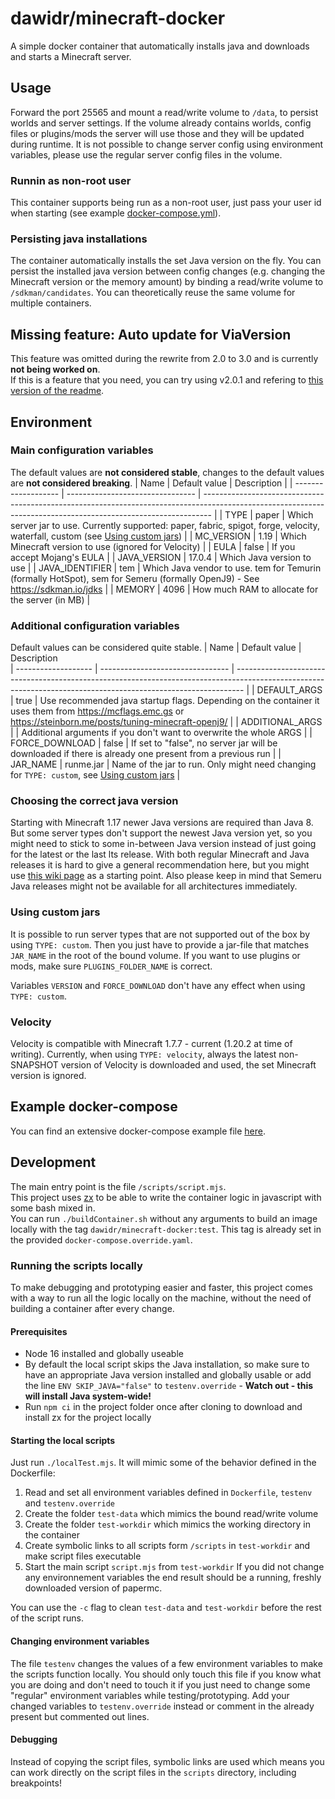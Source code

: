 # dawidr/minecraft-docker
A simple docker container that automatically installs java and downloads and starts a Minecraft server.

## Usage
Forward the port 25565 and mount a read/write volume to `/data`, to persist worlds and server settings. If the volume already contains worlds, config files or plugins/mods the server will use those and they will be updated during runtime. It is not possible to change server config using environment variables, please use the regular server config files in the volume.

### Runnin as non-root user
This container supports being run as a non-root user, just pass your user id when starting (see example [docker-compose.yml](https://github.com/drusin/minecraft-docker/blob/main/docker-compose.yml)).

### Persisting java installations
The container automatically installs the set Java version on the fly. You can persist the installed java version between config changes (e.g. changing the Minecraft version or the memory amount) by binding a read/write volume to `/sdkman/candidates`. You can theoretically reuse the same volume for multiple containers.

## Missing feature: Auto update for ViaVersion

This feature was omitted during the rewrite from 2.0 to 3.0 and is currently **not being worked on**.  
If this is a feature that you need, you can try using v2.0.1 and refering to [this version of the readme](https://github.com/drusin/minecraft-docker/blob/e5e1e6f8a933a2b3a6149d0d29fb57d71071d5d3/README.md).
## Environment
### Main configuration variables
The default values are **not considered stable**, changes to the default values are **not considered breaking**.
| Name                | Default value                    | Description                                                                                                                                                    |
| ------------------- | -------------------------------- | -------------------------------------------------------------------------------------------------------------------------------------------------------------- |
| TYPE                | paper                            | Which server jar to use. Currently supported: paper, fabric, spigot, forge, velocity, waterfall, custom (see [Using custom jars](#using-custom-jars))                    |
| MC_VERSION          | 1.19                             | Which Minecraft version to use (ignored for Velocity)                                                                                                                                 |
| EULA                | false                            | If you accept Mojang's EULA                                                                                                                                    |
| JAVA_VERSION        | 17.0.4                           | Which Java version to use                                                                                                                                      |
| JAVA_IDENTIFIER     | tem                              | Which Java vendor to use. tem for Temurin (formally HotSpot), sem for Semeru (formally OpenJ9) - See https://sdkman.io/jdks                                                                 |
| MEMORY              | 4096                             | How much RAM to allocate for the server (in MB)                                                                                                                |
### Additional configuration variables
Default values can be considered quite stable.
| Name                | Default value                    | Description                                                                                      
| ------------------- | -------------------------------- | -------------------------------------------------------------------------------------------------------------------------------------------------------------- |
| DEFAULT_ARGS        | true                             | Use recommended java startup flags. Depending on the container it uses them from https://mcflags.emc.gs or https://steinborn.me/posts/tuning-minecraft-openj9/ |
| ADDITIONAL_ARGS     |                                  | Additional arguments if you don't want to overwrite the whole ARGS                                                                                             |
| FORCE_DOWNLOAD      | false                            | If set to "false", no server jar will be downloaded if there is already one present from a previous run                                                        |
| JAR_NAME            | runme.jar                        | Name of the jar to run. Only might need changing for `TYPE: custom`, see [Using custom jars](#using-custom-jars)                                               |

### Choosing the correct java version
Starting with Minecraft 1.17 newer Java versions are required than Java 8. But some server types don't support the newest Java version yet, so you might need to stick to some in-between Java version instead of just going for the latest or the last lts release. With both regular Minecraft and Java releases it is hard to give a general recommendation here, but you might use [this wiki page](https://minecraft.fandom.com/wiki/Tutorials/Update_Java#Why_update?) as a starting point.
Also please keep in mind that Semeru Java releases might not be available for all architectures immediately.

### Using custom jars
It is possible to run server types that are not supported out of the box by using `TYPE: custom`. Then you just have to provide a jar-file that matches `JAR_NAME` in the root of the bound volume.
If you want to use plugins or mods, make sure `PLUGINS_FOLDER_NAME` is correct.

Variables `VERSION` and `FORCE_DOWNLOAD` don't have any effect when using `TYPE: custom`.

### Velocity
Velocity is compatible with Minecraft 1.7.7 - current (1.20.2 at time of writing). Currently, when using `TYPE: velocity`, always the latest non-SNAPSHOT version of Velocity is downloaded and used, the set Minecraft version is ignored.

## Example docker-compose
You can find an extensive docker-compose example file [here](https://github.com/drusin/minecraft-docker/blob/main/docker-compose.yml).

## Development
The main entry point is the file `/scripts/script.mjs`.  
This project uses [zx](https://github.com/google/zx) to be able to write the container logic in javascript with some bash mixed in.  
You can run `./buildContainer.sh` without any arguments to build an image locally with the tag `dawidr/minecraft-docker:test`. This tag is already set in the provided `docker-compose.override.yaml`.

### Running the scripts locally
To make debugging and prototyping easier and faster, this project comes with a way to run all the logic locally on the machine, without the need of building a container after every change.

#### Prerequisites
* Node 16 installed and globally useable
* By default the local script skips the Java installation, so make sure to have an appropriate Java version installed and globally usable or add the line `ENV SKIP_JAVA="false"` to `testenv.override` - **Watch out - this will install Java system-wide!**
* Run `npm ci` in the project folder once after cloning to download and install zx for the project locally

#### Starting the local scripts
Just run `./localTest.mjs`. It will mimic some of the behavior defined in the Dockerfile:
1. Read and set all environment variables defined in `Dockerfile`, `testenv` and `testenv.override`
2. Create the folder `test-data` which mimics the bound read/write volume
3. Create the folder `test-workdir` which mimics the working directory in the container
4. Create symbolic links to all scripts form `/scripts` in `test-workdir` and make script files executable
5. Start the main script `script.mjs` from `test-workdir`
If you did not change any environnement variables the end result should be a running, freshly downloaded version of papermc.

You can use the `-c` flag to clean `test-data` and `test-workdir` before the rest of the script runs.

#### Changing environment variables
The file `testenv` changes the values of a few environment variables to make the scripts function locally. You should only touch this file if you know what you are doing and don't need to touch it if you just need to change some "regular" environment variables while testing/prototyping. Add your changed variables to `testenv.override` instead or comment in the already present but commented out lines.

#### Debugging
Instead of copying the script files, symbolic links are used which means you can work directly on the script files in the `scripts` directory, including breakpoints!